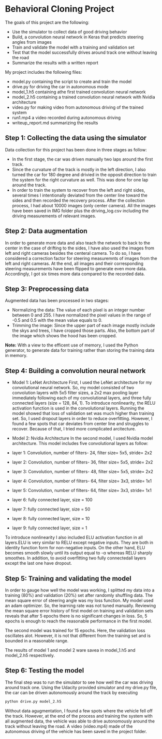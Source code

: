 # **Behavioral Cloning Project** 

The goals of this project are the following:
* Use the simulator to collect data of good driving behavior
* Build, a convolution neural network in Keras that predicts steering angles from images
* Train and validate the model with a training and validation set
* Test that the model successfully drives around track one without leaving the road
* Summarize the results with a written report

My project includes the following files:
* model.py containing the script to create and train the model 
* drive.py for driving the car in autonomous mode
* model_1.h5 containing athe first trained convolution neural network 
* model_2.h5 containing a trained convolution neural network with Nvidia architecture
* video.py for making video from autonomous driving of the trained system
* run1.mp4 a video recorded during autonomous driving
* writeup_report.md summarizing the results



## Step 1: Collecting the data using the simulator
Data collection for this project has been done in three stages as follow:
- In the first stage, the car was driven manually two laps around the first track.
- Since the curvature of the track is mostly in the left direction, I also turned the car for 180 degree and drivied in the opposit direction to train the system for the right curvature as well. This was done for one lap around the track. 
- In order to train the system to recover from the left and right sides, several times I intentionally deviated from the center line toward the sides and then recorded the recovery process. 
After the collection process, I had about 10000 images (only center camera). All the images have been saved in IMG folder plus the driving_log.csv including the driving measurements of relevant images.  

## Step 2: Data augmentation
In order to generate more data and also teach the network to back to the center in the case of drifting to the sides, I have also used the images from left and right cameras besides the centeral camera. To do so, I have considered a correction factor for steering measuremnts of images from the left and right cameras. 
At the end, all images and their corresponding steering measurements have been flipped to generate even more data. Accordingly, I got six times more data compared to the recorded data. 


## Step 3: Preprocessing data
Augmented data has been processed in two stages:
- Normalizing the data: The value of each pixel is an integer number between 0 and 255. I have normalized the pixel values in the range of -0.5 and 0.5 with the mean value equals to 0. 
- Trimming the image: Since the upper part of each image mostly include the skys and trees, I have cropped those parts. Also, the bottom part of the image which shows the hood has been cropped.  

**Note:**
With a view to the efficent use of memory, I used the Python generator, to generate data for training rather than storing the training data in memory. 


## Step 4: Building a convolution neural network 
- Model 1: LeNet Architecture
First, I used the LeNet architecture for my convolutional neural network. So, my model consisted of two convolution layers with 5x5 filter sizes, a 2x2 max pooling layer immediately following each of my convolutional layers, and three fully connected layers (size = 128, 84, 1). To introduce nonlinearity, the RELU activation function is used in the convolutional layers. Running the model showed that loss of validation set was much higher than training set. So, I used dropout layers in order to reduce overfitting. However, I found a few spots that car deviates from center line and struggles to recover. Because of that, I tried more complicated arcitecture. 

- Model 2: Nvidia Architecture
In the second model, I used Nvidia model architecture. This model includes five convolutional layers as follow:
- layer 1: Convolution, number of filters- 24, filter size= 5x5, stride= 2x2
- layer 2: Convolution, number of filters- 36, filter size= 5x5, stride= 2x2
- layer 3: Convolution, number of filters- 48, filter size= 5x5, stride= 2x2
- layer 4: Convolution, number of filters- 64, filter size= 3x3, stride= 1x1
- layer 5: Convolution, number of filters- 64, filter size= 3x3, stride= 1x1
- layer 6: fully connected layer, size = 100
- layer 7: fully connected layer, size = 50
- layer 8: fully connected layer, size = 10
- layer 9: fully connected layer, size = 1

To introduce nonlinearity I also included ELU activation function in all layers.ELU is very similar to RELU except negative inputs. They are both in identity function form for non-negative inputs. On the other hand, ELU becomes smooth slowly until its output equal to -α whereas RELU sharply smoothes.
In addition, to avoid overfitting two fully connectedall layers except the last one have dropout. 


## Step 5: Training and validating the model 
In order to gauge how well the model was working, I splitted my data into a training (80%) and validation (20%) set after randomly shuffling data. The mean square error of steering angle was my loss function. My model used an adam optimizer. So, the learning rate was not tuned manually.
Reviewing the mean square error history of first model on training and validation sets reveals that after 5 epochs there is no significant changes in loss. So, 5 epochs is enough to reach the reasonable performance in the first model.  

[image1]: ./examples/loss1.png "Loss Visualization in Model 1"

The second model was trained for 15 epochs. Here, the validation loss oscillates alot. However, it is not that different from the training set and is bounded in a reasonable range.

[image2]: ./examples/loss2.png "Loss Visualization in Model 2"

The results of model 1 and model 2 ware savea in model_1.h5 and model_2.h5 respectively.


## Step 6: Testing the model
The final step was to run the simulator to see how well the car was driving around track one. Using the Udacity provided simulator and my drive.py file, the car can be driven autonomously around the track by executing 
```sh
python drive.py model_2.h5
```
Without data agugmentation, I found a few spots where the vehicle fell off the track. However, at the end of the process and training the system with all augmented data, the vehicle was able to drive autonomously around the track without leaving the road. A video (video.mp4) made of the autonomous driving of the vehicle has been saved in the project folder. 


